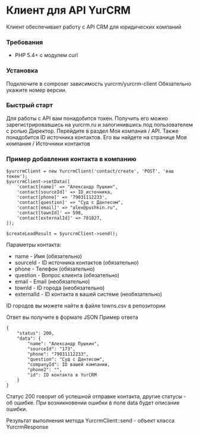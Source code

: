 # Клиент для API YurCRM

Клиент обеспечивает работу с API CRM для юридических компаний

### Требования
* PHP 5.4+ с модулем curl

### Установка
Подключите в composer зависимость yurcrm/yurcrm-client
Обязательно укажите номер версии.

### Быстрый старт
Для работы с API вам понадобится токен. Получить его можно зарегистрировавшись на yurcrm.ru и залогинившись 
под пользователем с ролью Директор. Перейдите в раздел Моя компания / API.
Также понадобится ID источника контактов. Его вы найдете на странице Моя компания / Источники контактов

### Пример добавления контакта в компанию
```
$yurcrmClient = new YurcrmClient('contact/create', 'POST', 'ваш токен');
$yurcrmClient->setData([
    'contact[name]' => "Александр Пушкин",
    'contact[sourceId]' => ID_источника,
    'contact[phone]' => '79031112233',
    'contact[question]' => "Суд с Дантесом",
    'contact[email]' => "alex@pushkin.ru",
    'contact[townId]' => 598,
    'contact[externalId]' => 781827,
]);

$createLeadResult = $yurcrmClient->send();
```
Параметры контакта:
* name - Имя (обязательно)
* sourceId - ID источника контактов (обязательно)
* phone - Телефон (обязательно)
* question - Вопрос клиента (обязательно)
* email - Email (необязательно)
* townId - ID города (необязательно)
* externalId - ID контакта в вашей системе (необязательно)

ID городов вы можете найти в файле towns.csv в репозитории

Ответ вы получите в формате JSON
Пример ответа
```
{
    "status": 200,
    "data": {
        "name": "Александр Пушкин",
        "sourceId": "173",
        "phone": "79031112233",
        "question": "Суд с Дантесом",
        "companyId": ID вашей компании,
        "phone2": "",
        "id": ID контакта в YurCRM
    }
}
```
Статус 200 говорит об успешной отправке контакта, 
другие статусы - об ошибке. При возникновении ошибки 
в поле data будет описание ошибки.

Результат выполнения метода YurcrmClient::send - объект класса YurcrmResponse